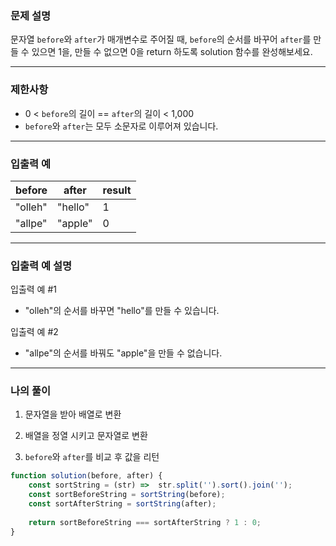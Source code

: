 ### **문제 설명**

문자열 `before`와 `after`가 매개변수로 주어질 때, `before`의 순서를 바꾸어 `after`를 만들 수 있으면 1을, 만들 수 없으면 0을 return 하도록 solution 함수를 완성해보세요.

---

### 제한사항

- 0 < `before`의 길이 == `after`의 길이 < 1,000
- `before`와 `after`는 모두 소문자로 이루어져 있습니다.

---

### 입출력 예

| before | after | result |
| --- | --- | --- |
| "olleh" | "hello" | 1 |
| "allpe" | "apple" | 0 |

---

### 입출력 예 설명

입출력 예 #1

- "olleh"의 순서를 바꾸면 "hello"를 만들 수 있습니다.

입출력 예 #2

- "allpe"의 순서를 바꿔도 "apple"을 만들 수 없습니다.

---

### 나의 풀이 

1. 문자열을 받아 배열로 변환

2. 배열을 정열 시키고 문자열로 변환

3. `before`와 `after`를 비교 후 값을 리턴

```javascript
function solution(before, after) {
    const sortString = (str) =>  str.split('').sort().join('');
    const sortBeforeString = sortString(before);
    const sortAfterString = sortString(after);
    
    return sortBeforeString === sortAfterString ? 1 : 0;
}
```